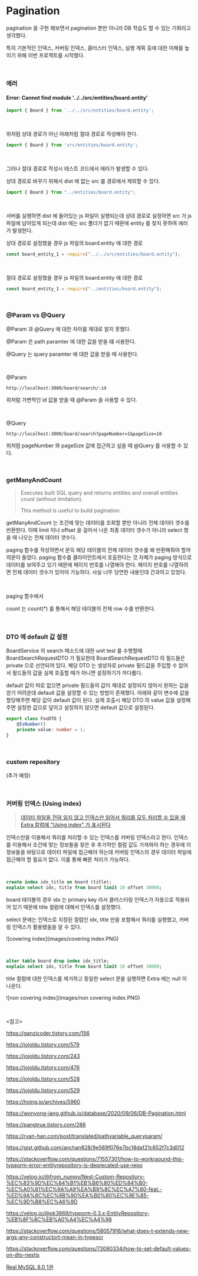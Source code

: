 # Pagination

pagination 을 구현 해보면서 pagination 뿐만 아니라 DB 학습도 할 수 있는 기회라고 생각했다. 

특히 기본적인 인덱스, 커버링 인덱스, 클러스터 인덱스, 실행 계획 등에 대한 이해를 높이기 위해 이번 프로젝트를 시작했다.

<br>

### 에러

#### Error: Cannot find module '../../src/entities/board.entity'

```typescript
import { Board } from '../../src/entities/board.entity';
```

<br>

위처럼 상대 경로가 아닌 아래처럼 절대 경로로 작성해야 한다.

```typescript
import { Board } from 'src/entities/board.entity';
```

<br>

그러나 절대 경로로 작성시 테스트 코드에서 에러가 발생할 수 있다.

상대 경로로 바꾸기 위해서 dist 에 없는 src 를 경로에서 제외할 수 있다.

```typescript
import { Board } from "../entities/board.entity";
```

<br>

서버를 실행하면 dist 에 들어있는 js 파일이 실행되는데 상대 경로로 설정하면 src 가 js 파일에 남아있게 되는데 dist 에는 src 폴더가 없기 때문에 entity 를 찾지 못하여 에러가 발생한다.

상대 경로로 설정했을 경우 js 파일의 board.entity 에 대한 경로

```js
const board_entity_1 = require("../../src/entities/board.entity");
```

<br>

절대 경로로 설정했을 경우 js 파일의 board.entity 에 대한 경로

```javascript
const board_entity_1 = require("../entities/board.entity");
```

<br>

### @Param vs @Query

@Param 과 @Query 에 대한 차이를 제대로 알지 못했다.

@Param 은 path paramter 에 대한 값을 받을 떄 사용한다. 

@Query 는 query paramter 에 대한 값을 받을 때 사용한다.

<br>

@Param

```
http://localhost:3000/board/search/:id
```

위처럼 가변적인 id 값을 받을 때 @Param 을 사용할 수 있다.

<br>

@Query

```
http://localhost:3000/board/search?pageNumber=1&pageSize=10
```

위처럼 pageNumber 와 pageSize 값에 접근하고 싶을 때 @Query 를 사용할 수 있다.

<br>

### getManyAndCount

> Executes built SQL query and returns entities and overall entities count (without limitation).
>
> This method is useful to build pagination.

getManyAndCount 는 조건에 맞는 데이터를 조회할 뿐만 아니라 전체 데이터 갯수를 반환한다. 이때 limit 이나 offset 을 걸어서 나온 최종 데이터 갯수가 아니라 select 했을 때 나오는 전체 데이터 갯수다. 

paging 함수를 작성하면서 문득 해당 테이블의 전체 데이터 갯수를 왜 반환해줘야 할까 의문이 들었다. paging 함수를 클라이언트에서 호출한다는 것 자체가 paging 방식으로 데이터를 보여주고 있기 때문에 페이지 번호를 나열해야 한다. 페이지 번호를 나열하려면 전체 데이터 갯수가 있어야 가능하다. 사실 너무 당연한 내용인데 간과하고 있었다.

<br>

paging 함수에서 

count 는 count(*) 를 통해서 해당 테이블의 전체 row 수를 반환한다.

<br>

### DTO 에 default 값 설정

BoardService 의 search 메소드에 대한 unit test 를 수행할때 BoardSearchRequestDTO 가 필요한데 BoardSearchRequestDTO 의 필드들은 private 으로 선언되어 있다. 해당 DTO 는 생성자로 private 필드값을 주입할 수 없어서 필드들의 값을 실제 호출할 때가 아니면 설정하기가 까다롭다.

default 값이 따로 없으면 private 필드들의 값이 제대로 설정되지 않아서 원하는 값을 얻기 어려운데 default 값을 설정할 수 있는 방법이 존재했다. 아래와 같이 변수에 값을 할당해주면 해당 값이 default 값이 된다. 실제 호출시 해당 DTO 의 value 값을 설정해주면 설정한 값으로 덮이고 설정하지 않으면 default 값으로 설정된다.

```typescript
export class FooDTO {
	@IsNumber()
  	private value: number = 1;
}

```



<br>

### custom repository

(추가 예정)

<br>

### 커버링 인덱스 (Using index)

> [데이터 파일을 전혀 읽지 않고 인덱스만 읽어서 쿼리를 모두 처리할 수 있을 때 Extra 칼럼에 "Using index" 가 표시된다](https://www.aladin.co.kr/shop/wproduct.aspx?ItemId=278488709)

인덱스만을 이용해서 쿼리를 처리할 수 있는 인덱스를 커버링 인덱스라고 한다. 인덱스를 이용해서 조건에 맞는 정보들을 찾은 후 추가적인 컬럼 값도 가져와야 하는 경우에 이 정보들을 바탕으로 데이터 파일에 접근해야 하는데 커버링 인덱스의 경우 데이터 파일에 접근해야 할 필요가 없다. 이를 통해 빠른 처리가 가능하다.

<br>

```sql
create index idx_title on board (title);
explain select idx, title from board limit 10 offset 30000;
```

board 테이블의 경우 idx 는 primary key 라서 클러스터링 인덱스가 자동으로 적용되어 있기 때문에 title 컬럼에 대해서 인덱스를 설정했다.

select 문에는 인덱스로 지정된 컬럼인 idx, title 만을 포함해서 쿼리를 실행했고, 커버링 인덱스가 활용됐음을 알 수 있다.

![covering index](images/covering index.PNG)

<br>

```sql
alter table board drop index idx_title;
explain select idx, title from board limit 10 offset 30000;
```

title 컬럼에 대한 인덱스를 제거하고 동일한 select 문을 실행하면 Extra 에는 null 이 나온다.

![non covering index](images/non covering index.PNG)

<br>

<참고>

https://ganzicoder.tistory.com/156

https://jojoldu.tistory.com/579

https://jojoldu.tistory.com/243

https://jojoldu.tistory.com/476

https://jojoldu.tistory.com/528

https://jojoldu.tistory.com/529

https://hoing.io/archives/5960

https://wonyong-jang.github.io/database/2020/09/06/DB-Pagination.html

https://pangtrue.tistory.com/286

https://ryan-han.com/post/translated/pathvariable_queryparam/

https://gist.github.com/anchan828/9e569f076e7bc18daf21c652f7c3d012

https://stackoverflow.com/questions/71557301/how-to-workraound-this-typeorm-error-entityrepository-is-deprecated-use-repo

https://velog.io/@from_numpy/Nest-Custom-Repository-%EC%83%9D%EC%84%B1%EB%B6%80%ED%84%B0-%EC%A0%81%EC%9A%A9%EA%B9%8C%EC%A7%80-feat.-%ED%9A%8C%EC%9B%90%EA%B0%80%EC%9E%85-%EC%9D%B8%EC%A6%9D

https://velog.io/@pk3669/typeorm-0.3.x-EntityRepository-%EB%8F%8C%EB%A0%A4%EC%A4%98

https://stackoverflow.com/questions/58057916/what-does-t-extends-new-args-any-constructort-mean-in-typescr

https://stackoverflow.com/questions/73080334/how-to-set-default-values-on-dto-nestjs

[Real MySQL 8.0 1권](https://www.aladin.co.kr/shop/wproduct.aspx?ItemId=278488709)